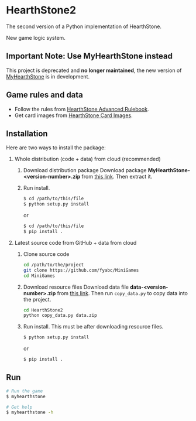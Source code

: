 # HearthStone2

The second version of a Python implementation of HearthStone.

New game logic system.

## Important Note: Use MyHearthStone instead

This project is deprecated and **no longer maintained**, the new version of [MyHearthStone](https://github.com/fyabc/MyHearthStone) is in development.

## Game rules and data

- Follow the rules from [HearthStone Advanced Rulebook](http://hearthstone.gamepedia.com/Advanced_rulebook).
- Get card images from [HearthStone Card Images](https://github.com/schmich/hearthstone-card-images).

## Installation

Here are two ways to install the package:

1. Whole distribution (code + data) from cloud (recommended)
    1. Download distribution package
        Download package **MyHearthStone-\<version-number>.zip** from [this link](https://1drv.ms/u/s!AogxxlCJ3vjllj8jjxUzGOhJn8iy?e=8FtzQd).
        Then extract it.

    2. Run install.
        ```bash
        $ cd /path/to/this/file
        $ python setup.py install
        ```
        or
        ```bash
        $ cd /path/to/this/file
        $ pip install .
        ```

2. Latest source code from GitHub + data from cloud
    1. Clone source code
        ```bash
        cd /path/to/the/project
        git clone https://github.com/fyabc/MiniGames
        cd MiniGames
        ```

    2. Download resource files
        Download data file **data-\<version-number>.zip** from [this link](https://1drv.ms/u/s!AogxxlCJ3vjllj8jjxUzGOhJn8iy?e=8FtzQd).
        Then run `copy_data.py` to copy data into the project.

        ```bash
        cd HearthStone2
        python copy_data.py data.zip
        ```

    3. Run install. This must be after downloading resource files.
        ```bash
        $ python setup.py install
        ```
        or
        ```bash
        $ pip install .
        ```

## Run

```bash
# Run the game
$ myhearthstone

# Get help
$ myhearthstone -h
```
